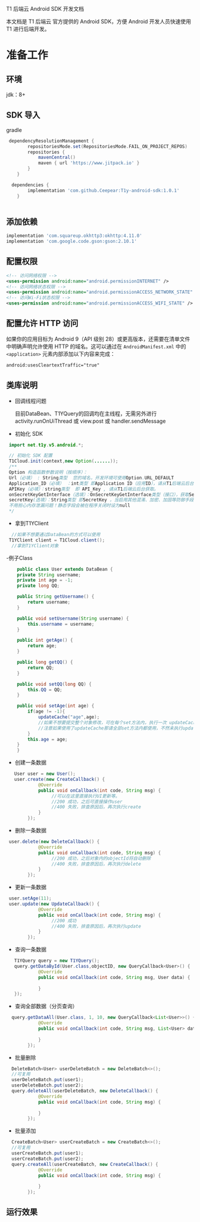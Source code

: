 T1 后端云 Android SDK 开发文档

本文档是 T1 后端云 官方提供的 Android SDK，方便 Android 开发人员快速使用 T1 进行后端开发。

# 准备工作

## 环境
 jdk：8+
 
## SDK 导入
gradle
```gradle
 dependencyResolutionManagement {
		repositoriesMode.set(RepositoriesMode.FAIL_ON_PROJECT_REPOS)
		repositories {
			mavenCentral()
			maven { url 'https://www.jitpack.io' }
		}
	}

  dependencies {
		implementation 'com.github.Ceepear:T1y-android-sdk:1.0.1'
	}
 
```
## 添加依赖

```gradle
implementation 'com.squareup.okhttp3:okhttp:4.11.0'
implementation 'com.google.code.gson:gson:2.10.1'
```

## 配置权限

```xml
<!-- 访问网络权限 -->
<uses-permission android:name="android.permissionINTERNET" />
<!-- 访问网络状态权限 -->
<uses-permission android:name="android.permissionACCESS_NETWORK_STATE" />
<!-- 访问Wi-Fi状态权限 -->
<uses-permission android:name="android.permissionACCESS_WIFI_STATE" />
```

## 配置允许 HTTP 访问

如果你的应用目标为 Android 9（API 级别 28）或更高版本，还需要在清单文件中明确声明允许使用 HTTP 的域名。这可以通过在 `AndroidManifest.xml` 中的 `<application>` 元素内部添加以下内容来完成：

```xml
android:usesCleartextTraffic="true"
```

## 类库说明 
- 回调线程问题

   目前DataBean、T1YQuery的回调均在主线程，无需另外进行activity.runOnUiThread 或 view.post 或 handler.sendMessage
- 初始化 SDK
```java
 import net.t1y.v5.android.*;
```
```java
 // 初始化 SDK 配置
 T1Cloud.init(context,new Option(......));
 /**
 Option 构造函数参数说明（按顺序）：
 Url（必填） : String类型  您的域名，开发环境可使用Option.URL_DEFAULT
 Application_ID（必填） ：int类型 即Application ID（应用ID），请从T1后端云后台获取。
 APIKey（必填）：string类型  即 API_Key , 请从T1后端云后台获取。
 onSecretKeyGetInterface（选填）：OnSecretKeyGetInterface类型（接口），获取SecretKey的接口，可将SecretKey通过三方工具加密后，由该接口发起解密并回调。如：（）->return decrypt.code(xxxxxxxxx);
 secretKey(选填）：String类型 即SecretKey ，当启用其他混淆、加密、加固等防御手段后，可无需OnSecretKeyGetInterface，直接输入secretKey
 不用担心内存泄漏问题！静态字段会被在程序关闭时设为null
 */
```
- 拿到T1YClient
```java
  //如果不想要通过DataBean的方式可以使用
 T1YClient client = T1Cloud.client();
  //拿到T1YClient对象
```
-例子Class
```java
    public class User extends DataBean {
    private String username;
    private int age = -1;
    private long QQ;

    public String getUsername() {
        return username;
    }

    public void setUsername(String username) {
        this.username = username;
    }

    public int getAge() {
        return age;
    }

    public long getQQ() {
        return QQ;
    }

    public void setQQ(long QQ) {
        this.QQ = QQ;
    }

    public void setAge(int age) {
        if(age != -1){
            updateCache("age",age);
            //如果不想要提交整个对象修改，可在每个set方法内，执行一次 updateCache缓存更新。
            //注意如果使用了updateCache那请全部set方法内都使用，不然未执行updateCache的内容需要再提交一次update
        }
        this.age = age;
    }
    }
```
- 创建一条数据

```java
   User user = new User();
   user.create(new CreateCallback() {
            @Override
            public void onCallback(int code, String msg) {
                 //可以在这里直接执行UI更新等。
                 //200 成功，之后可直接操作user
                 //400 失败，排查原因后，再次执行create
            }
        });
```

- 删除一条数据

```java
 user.delete(new DeleteCallback() {
            @Override
            public void onCallback(int code, String msg) {
                 //200 成功，之后对象内的objectId将自动删除
                 //400 失败，排查原因后，再次执行delete
            }
        });
```

- 更新一条数据

```java
 user.setAge(11);
 user.update(new UpdateCallback() {
            @Override
            public void onCallback(int code, String msg) {
                 //200 成功
                 //400 失败，排查原因后，再次执行update
            }
        });
```

- 查询一条数据

```java
   T1YQuery query = new T1YQuery();
   query.getDataById(User.class,objectID, new QueryCallback<User>() {
            @Override
            public void onCallback(int code, String msg, User data) {
                
            }
   });
```

- 查询全部数据（分页查询）

```java
  query.getDataAll(User.class, 1, 10, new QueryCallback<List<User>>() {
            @Override
            public void onCallback(int code, String msg, List<User> data) {
                
            }
        });
```

- 批量删除
  
```java
  DeleteBatch<User> userDeleteBatch = new DeleteBatch<>();
  //可复用
  userDeleteBatch.put(user1);
  userDeleteBatch.put(user2);
  query.deleteAll(userDeleteBatch, new DeleteCallback() {
            @Override
            public void onCallback(int code, String msg) {
                
            }
        });
```
- 批量添加
```java
  CreateBatch<User> userCreateBatch = new CreateBatch<>();
  //可复用
  userCreateBatch.put(user1);
  userCreateBatch.put(user2);
  query.createAll(userCreateBatch, new CreateCallback() {
            @Override
            public void onCallback(int code, String msg) {
                
            }
        });
```

## 运行效果
